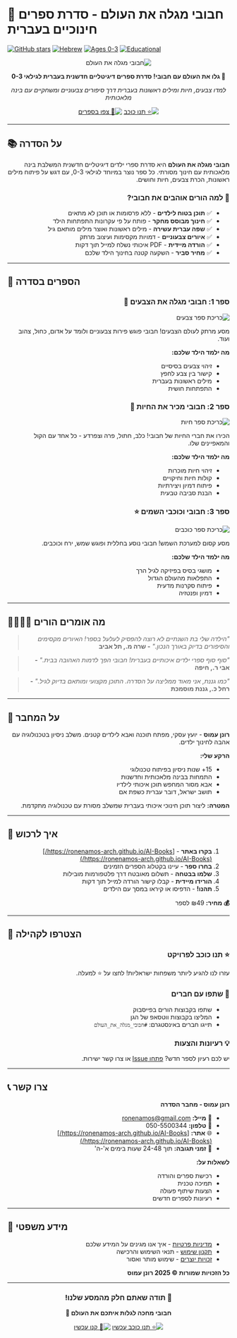# 🌟 חבובי מגלה את העולם - סדרת ספרים חינוכיים בעברית

[![GitHub stars](https://img.shields.io/github/stars/ronenamos-arch/AI-Books?style=for-the-badge&logo=github&logoColor=white&color=gold)](https://github.com/ronenamos-arch/AI-Books/stargazers)
[![Hebrew](https://img.shields.io/badge/שפה-עברית-blue?style=for-the-badge&logo=book&logoColor=white)](https://github.com/ronenamos-arch/AI-Books)
[![Ages 0-3](https://img.shields.io/badge/גיל-0--3-brightgreen?style=for-the-badge&logo=baby&logoColor=white)](https://github.com/ronenamos-arch/AI-Books)
[![Educational](https://img.shields.io/badge/סוג-חינוכי-purple?style=for-the-badge&logo=graduation-cap&logoColor=white)](https://github.com/ronenamos-arch/AI-Books)

<div align="center" dir="rtl">

![חבובי מגלה את העולם](https://via.placeholder.com/600x300/667eea/ffffff?text=חבובי+מגלה+את+העולם)

**🚀 גלו את העולם עם חבובי! סדרת ספרים דיגיטליים חדשנית בעברית לגילאי 0-3**

*למדו צבעים, חיות ומילים ראשונות בעברית דרך סיפורים צבעוניים ומשחקיים עם בינה מלאכותית*

[![⭐ תנו כוכב](https://img.shields.io/badge/⭐_תנו_כוכב-לעדכונים-yellow?style=for-the-badge)](https://github.com/ronenamos-arch/AI-Books/stargazers)
[![📖 צפו בספרים](https://img.shields.io/badge/📖_צפו_בספרים-דף_הבית-blue?style=for-the-badge)](https://ronenamos-arch.github.io/AI-Books/)

</div>

---

## 📚 על הסדרה

<div dir="rtl">

**חבובי מגלה את העולם** היא סדרת ספרי ילדים דיגיטליים חדשנית המשלבת בינה מלאכותית עם חינוך מסורתי. כל ספר נוצר במיוחד לגילאי 0-3, עם דגש על פיתוח מילים ראשונות, הכרת צבעים, חיות וחושים.

### 🎯 למה הורים אוהבים את חבובי?

- ✅ **תוכן בטוח לילדים** - ללא פרסומות או תוכן לא מתאים
- ✅ **חינוך מבוסס מחקר** - פותח על פי עקרונות התפתחות הילד
- ✅ **שפה עברית עשירה** - מילים ראשונות ואוצר מילים מותאם גיל
- ✅ **איורים צבעוניים** - דמויות מקסימות ועיצוב מרתק
- ✅ **הורדה מיידית** - PDF איכותי נשלח למייל תוך דקות
- ✅ **מחיר סביר** - השקעה קטנה בחינוך הילד שלכם

</div>

---

## 📖 הספרים בסדרה

<div dir="rtl">

### ספר 1: חבובי מגלה את הצבעים 🌈
![כריכת ספר צבעים](https://via.placeholder.com/200x250/ff6b6b/ffffff?text=חבובי+צבעים)

מסע מרתק לעולם הצבעים! חבובי פוגש פירות צבעוניים ולומד על אדום, כחול, צהוב ועוד.

**מה ילמד הילד שלכם:**
- זיהוי צבעים בסיסיים
- קישור בין צבע לחפץ
- מילים ראשונות בעברית
- התפתחות חושית

### ספר 2: חבובי מכיר את החיות 🐾
![כריכת ספר חיות](https://via.placeholder.com/200x250/4ecdc4/ffffff?text=חבובי+חיות)

הכירו את חברי החיות של חבובי! כלב, חתול, פרה וצפרדע - כל אחד עם הקול והמאפיינים שלו.

**מה ילמד הילד שלכם:**
- זיהוי חיות מוכרות
- קולות חיות וחיקויים
- פיתוח דמיון ויצירתיות
- הבנת סביבה טבעית

### ספר 3: חבובי וכוכבי השמים ⭐
![כריכת ספר כוכבים](https://via.placeholder.com/200x250/a8e6cf/ffffff?text=חבובי+כוכבים)

מסע קסום למערכת השמש! חבובי נוסע בחללית ופוגש שמש, ירח וכוכבים.

**מה ילמד הילד שלכם:**
- מושגי בסיס בפיזיקה לגיל הרך
- התפלאות מהעולם הגדול
- פיתוח סקרנות מדעית
- דמיון ופנטזיה

</div>

---

## 👨‍👩‍👧‍👦 מה אומרים הורים

<div dir="rtl">

> *"הילדה שלי בת השנתיים לא רוצה להפסיק לעלעל בספר! האיורים מקסימים והסיפורים בדיוק באורך הנכון."*
> **- שרה מ., תל אביב**

> *"סוף סוף ספרי ילדים איכותיים בעברית! חבובי הפך לדמות האהובה בבית."*
> **- אבי ר., חיפה**

> *"כמו גננת, אני מאוד ממליצה על הסדרה. התוכן מקצועי ומותאם בדיוק לגיל."*
> **- רחל כ., גננת מוסמכת**

</div>

---

## 🔬 על המחבר

<div dir="rtl">

**רונן עמוס** - יועץ עסקי, מפתח תוכנה ואבא לילדים קטנים. משלב ניסיון בטכנולוגיה עם אהבה לחינוך ילדים.

**הרקע שלי:**
- 15+ שנות ניסיון בפיתוח טכנולוגי
- התמחות בבינה מלאכותית וחדשנות
- אבא מסור המחפש תוכן איכותי לילדיו
- תושב ישראל, דובר עברית כשפת אם

**המטרה:** ליצור תוכן חינוכי איכותי בעברית שמשלב מסורת עם טכנולוגיה מתקדמת.

</div>

---

## 🛒 איך לרכוש

<div dir="rtl">

1. **בקרו באתר** - [https://ronenamos-arch.github.io/AI-Books/](https://ronenamos-arch.github.io/AI-Books/)
2. **בחרו ספר** - עיינו בקטלוג הספרים הזמינים
3. **שלמו בבטחה** - תשלום מאובטח דרך פלטפורמות מובילות
4. **הורידו מיידית** - קבלו קישור הורדה למייל תוך דקות
5. **תהנו!** - הדפיסו או קיראו במסך עם הילדים

**💰 מחיר:** ₪49 לספר 

</div>

---

## 🤝 הצטרפו לקהילה

<div dir="rtl">

### ⭐ תנו כוכב לפרויקט
עזרו לנו להגיע ליותר משפחות ישראליות! לחצו על ⭐ למעלה.

### 📢 שתפו עם חברים
- שתפו בקבוצות הורים בפייסבוק
- המליצו בקבוצות ווטסאפ של הגן
- תייגו חברים באינסטגרם: `#חבובי_מגלה_את_העולם`

### 💡 רעיונות והצעות
יש לכם רעיון לספר חדש? [פתחו Issue](https://github.com/ronenamos-arch/AI-Books/issues) או צרו קשר ישירות.

</div>

---

## 📞 צרו קשר

<div dir="rtl">

**רונן עמוס - מחבר הסדרה**
- 📧 **מייל:** ronenamos@gmail.com
- 📱 **טלפון:** 050-5500344
- 🌐 **אתר:** [https://ronenamos-arch.github.io/AI-Books/](https://ronenamos-arch.github.io/AI-Books/)
- 💬 **זמני תגובה:** תוך 24-48 שעות בימים א'-ה'

**לשאלות על:**
- רכישת ספרים והורדה
- תמיכה טכנית
- הצעות שיתוף פעולה
- רעיונות לספרים חדשים

</div>

---

## 📄 מידע משפטי

<div dir="rtl">

- [מדיניות פרטיות](privacy.html) - איך אנו מגינים על המידע שלכם
- [תקנון שימוש](terms.html) - תנאי השימוש והרכישה
- [זכויות יוצרים](terms.html#זכויות-יוצרים) - שימוש מותר ואסור

**כל הזכויות שמורות © 2025 רונן עמוס**

</div>

---

<div align="center" dir="rtl">

### 🎉 תודה שאתם חלק מהמסע שלנו!

**חבובי מחכה לגלות איתכם את העולם 🌟**

[![⭐ תנו כוכב עכשיו](https://img.shields.io/badge/⭐_תנו_כוכב_עכשיו-GitHub-yellow?style=for-the-badge&logo=github)](https://github.com/ronenamos-arch/AI-Books/stargazers)
[![🛒 קנו עכשיו](https://img.shields.io/badge/🛒_קנו_עכשיו-באתר-green?style=for-the-badge&logo=cart)](https://ronenamos-arch.github.io/AI-Books/)

</div>
